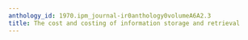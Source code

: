 ```yaml
---
anthology_id: 1970.ipm_journal-ir0anthology0volumeA6A2.3
title: The cost and costing of information storage and retrieval
---
```

